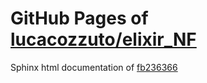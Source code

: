 GitHub Pages of [lucacozzuto/elixir_NF](https://github.com/lucacozzuto/elixir_NF.git)
===
Sphinx html documentation of [fb236366](https://github.com/lucacozzuto/elixir_NF/tree/fb23636633881f5dc130ca9316ec3c1161644aa8)
